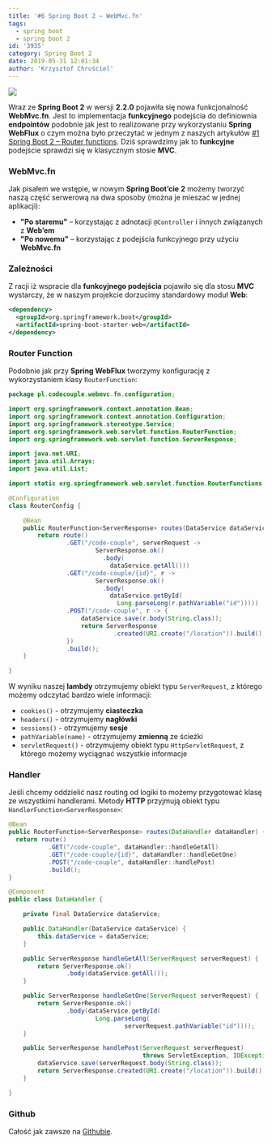 ```yaml
---
title: '#6 Spring Boot 2 – WebMvc.fn'
tags:
  - spring boot
  - spring boot 2
id: '3935'
category: Spring Boot 2
date: 2019-05-31 12:01:34
author: 'Krzysztof Chruściel'
---
```


![](https://codecouple.pl/wp-content/uploads/2017/12/springBoot2Art.png)

Wraz ze **Spring Boot 2** w wersji **2.2.0** pojawiła się nowa funkcjonalność **WebMvc.fn**. Jest to implementacja **funkcyjnego** podejścia do definiownia **endpointów** podobnie jak jest to realizowane przy wykorzystaniu **Spring WebFlux** o czym można było przeczytać w jednym z naszych artykułów [#1 Spring Boot 2 – Router functions](https://codecouple.pl/2018/07/20/1-spring-boot-2-router-functions/). Dziś sprawdzimy jak to **funkcyjne** podejście sprawdzi się w klasycznym stosie **MVC**.
<!-- more -->
### WebMvc.fn

Jak pisałem we wstępie, w nowym **Spring Boot’cie** **2** możemy tworzyć naszą część serwerową na dwa sposoby (można je mieszać w jednej aplikacji):

*   **"Po staremu"** – korzystając z adnotacji `@Controller` i innych związanych z **Web’em**
*   **"Po nowemu"** – korzystając z podejścia funkcyjnego przy użyciu **WebMvc.fn**

### Zależności

Z racji iż wspracie dla **funkcyjnego podejścia** pojawiło się dla stosu **MVC** wystarczy, że w naszym projekcie dorzucimy standardowy moduł **Web**:

```xml
<dependency>
  <groupId>org.springframework.boot</groupId>
  <artifactId>spring-boot-starter-web</artifactId>
</dependency>
```

### Router Function

Podobnie jak przy **Spring WebFlux** tworzymy konfigurację z wykorzystaniem klasy `RouterFunction`:

```java
package pl.codecouple.webmvc.fn.configuration;

import org.springframework.context.annotation.Bean;
import org.springframework.context.annotation.Configuration;
import org.springframework.stereotype.Service;
import org.springframework.web.servlet.function.RouterFunction;
import org.springframework.web.servlet.function.ServerResponse;

import java.net.URI;
import java.util.Arrays;
import java.util.List;

import static org.springframework.web.servlet.function.RouterFunctions.route;

@Configuration
class RouterConfig {

    @Bean
    public RouterFunction<ServerResponse> routes(DataService dataService) {
        return route()
                .GET("/code-couple", serverRequest ->
                        ServerResponse.ok()
                          .body(
                            dataService.getAll()))
                .GET("/code-couple/{id}", r ->
                        ServerResponse.ok()
                          .body(
                            dataService.getById(
                              Long.parseLong(r.pathVariable("id")))))
                .POST("/code-couple", r -> {
                    dataService.save(r.body(String.class));
                    return ServerResponse
                             .created(URI.create("/location")).build();
                })
                .build();
    }

}
```

W wyniku naszej **lambdy** otrzymujemy obiekt typu `ServerRequest`, z którego możemy odczytać bardzo wiele informacji:

*   `cookies()` - otrzymujemy **ciasteczka**
*   `headers()` - otrzymujemy **nagłówki**
*   `sessions()` - otrzymujemy **sesje**
*   `pathVariable(name)` - otrzymujemy **zmienną** ze ścieżki
*   `servletRequest()` - otrzymujemy obiekt typu `HttpServletRequest`, z którego możemy wyciągnać wszystkie informacje

### Handler

Jeśli chcemy oddzielić nasz routing od logiki to możemy przygotować klasę ze wszystkimi handlerami. Metody **HTTP** przyjmują obiekt typu `HandlerFunction<ServerResponse>`:

```java
@Bean
public RouterFunction<ServerResponse> routes(DataHandler dataHandler) {
  return route()
           .GET("/code-couple", dataHandler::handleGetAll)
           .GET("/code-couple/{id}", dataHandler::handleGetOne)
           .POST("/code-couple", dataHandler::handlePost)
           .build();
}

@Component
public class DataHandler {

    private final DataService dataService;

    public DataHandler(DataService dataService) {
        this.dataService = dataService;
    }

    public ServerResponse handleGetAll(ServerRequest serverRequest) {
        return ServerResponse.ok()
                .body(dataService.getAll());
    }

    public ServerResponse handleGetOne(ServerRequest serverRequest) {
        return ServerResponse.ok()
                .body(dataService.getById(
                        Long.parseLong(
                                serverRequest.pathVariable("id"))));
    }

    public ServerResponse handlePost(ServerRequest serverRequest) 
                                     throws ServletException, IOException {
        dataService.save(serverRequest.body(String.class));
        return ServerResponse.created(URI.create("/location")).build();
    }

}
```

### Github

Całość jak zawsze na [Githubie](https://github.com/kchrusciel/Spring-Boot-2-Examples/tree/master/spring-boot-webmvcfn-example).
